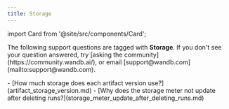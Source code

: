 ```yaml
---
title: Storage 
---
```

import Card from '@site/src/components/Card';

<Card className="card-light-gray">
  <p>The following support questions are tagged with <b>Storage</b>. If you don't see 
your question answered, try [asking the community](https://community.wandb.ai/), 
or email [support@wandb.com](mailto:support@wandb.com).</p>
</Card>
- [How much storage does each artifact version use?](artifact_storage_version.md)
- [Why does the storage meter not update after deleting runs?](storage_meter_update_after_deleting_runs.md)
